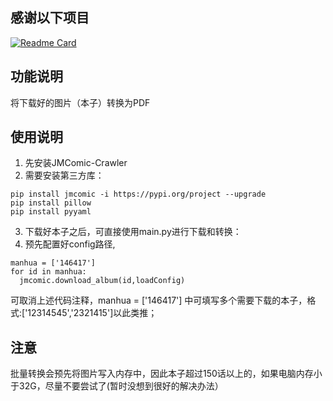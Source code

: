 ## 感谢以下项目
[![Readme Card](https://github-readme-stats.vercel.app/api/pin/?username=hect0x7&repo=JMComic-Crawler-Python)]([https://github.com/tonquer/JMComic-qt](https://github.com/hect0x7/JMComic-Crawler-Python)https://github.com/hect0x7/JMComic-Crawler-Python)
## 功能说明
将下载好的图片（本子）转换为PDF
## 使用说明
1. 先安装JMComic-Crawler
2. 需要安装第三方库：
  ```shell
  pip install jmcomic -i https://pypi.org/project --upgrade
  pip install pillow
  pip install pyyaml 
  ```
3. 下载好本子之后，可直接使用main.py进行下载和转换：
4. 预先配置好config路径,
```shell
manhua = ['146417']  
for id in manhua:
  jmcomic.download_album(id,loadConfig)
```
可取消上述代码注释，manhua = ['146417']  中可填写多个需要下载的本子，格式:['12314545','2321415']以此类推；

## 注意
批量转换会预先将图片写入内存中，因此本子超过150话以上的，如果电脑内存小于32G，尽量不要尝试了(暂时没想到很好的解决办法）
